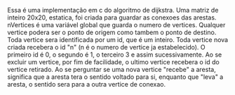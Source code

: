Essa é uma implementação em c do algoritmo de dijkstra.
Uma matriz de inteiro 20x20, estatica, foi criada para guardar as conexoes das arestas. 
nVertices é uma variável global que guarda o numero de vertices. 
Qualquer vertice podera ser o ponto de origem como tambem o ponto de destino.
Toda vertice sera identificada por um id, que é um inteiro.
Toda vertice nova criada recebera o id "n" (n é o numero de vertice ja estabelecido).
O primeiro id é 0, o segundo é 1, o terceiro 3 e assim sucessivamente.
Ao se excluir um vertice, por fim de facilidade, o ultimo vertice recebera o id do vertice retirado.
Ao se perguntar se uma nova vertice "recebe" a aresta, significa que a aresta tera o sentido
voltado para si, enquanto que "leva" a aresta, o sentido sera para a outra vertice de conexao.
